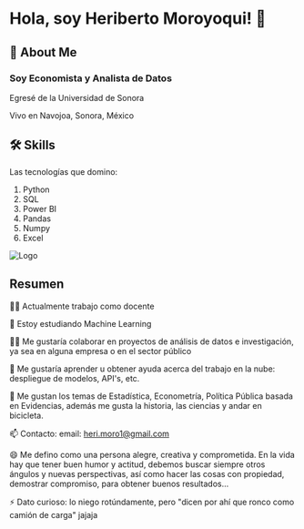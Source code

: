 
# Hola, soy Heriberto Moroyoqui! 👋


## 🚀 About Me
### Soy Economista y Analista de Datos

Egresé de la Universidad de Sonora

Vivo en Navojoa, Sonora, México



## 🛠 Skills

Las tecnologías que domino:
1. Python
2. SQL
3. Power BI
4. Pandas
5. Numpy
6. Excel


![Logo](https://cdn.iconscout.com/icon/free/png-256/python-2752092-2284909.png)


## Resumen
👩‍💻 Actualmente trabajo como docente

🧠 Estoy estudiando Machine Learning

👯‍♀️ Me gustaría colaborar en proyectos de análisis de datos e investigación, ya sea en alguna empresa o en el sector público

🤔 Me gustaría aprender u obtener ayuda acerca del trabajo en la nube: despliegue de modelos, API's, etc.

💬 Me gustan los temas de Estadística, Econometría, Política Pública basada en Evidencias, además me gusta la historia, las ciencias y andar en bicicleta.

📫 Contacto: email: heri.moro1@gmail.com

😄 Me defino como una persona alegre, creativa y comprometida. En la vida hay que tener buen humor y actitud, debemos buscar siempre otros ángulos y nuevas perspectivas, así como hacer las cosas con propiedad, demostrar compromiso, para obtener buenos resultados...

⚡️ Dato curioso: lo niego rotúndamente, pero "dicen por ahí que ronco como camión de carga" jajaja

